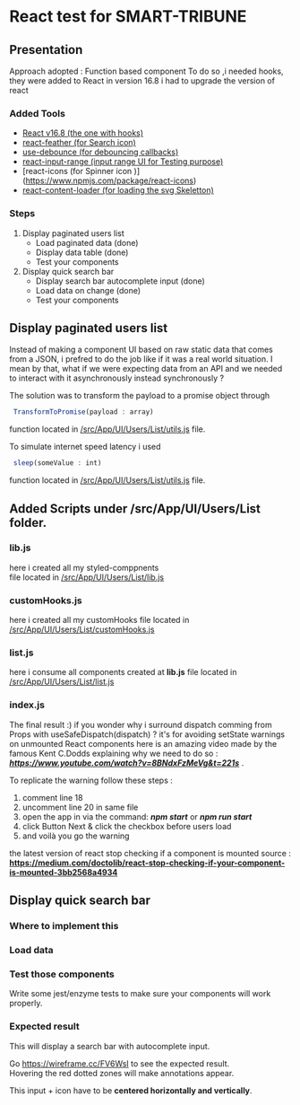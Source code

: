 # React test for SMART-TRIBUNE

## Presentation

Approach adopted : Function based component 
To do so ,i needed hooks, they were added to React in version 16.8 i had to upgrade the version of react
### Added Tools 

- [React v16.8 (the one with hooks)](https://www.npmjs.com/package/react/v/16.8.0)
- [react-feather (for Search icon)](https://feathericons.com/)
- [use-debounce (for debouncing callbacks)](https://www.npmjs.com/package/use-debounce)
- [react-input-range (input range UI for Testing purpose)](https://www.npmjs.com/package/react-input-range)
- [react-icons (for Spinner icon )] (https://www.npmjs.com/package/react-icons)
- [react-content-loader (for loading the svg Skeletton)](https://github.com/danilowoz/react-content-loader)

### Steps

1. Display paginated users list 
    - Load paginated data  (done)
    - Display data table   (done)
    - Test your components  
2. Display quick search bar
    - Display search bar autocomplete input (done)
    - Load data on change (done)
    - Test your components 




## Display paginated users list
Instead of making a component UI based on raw static data that comes from a JSON, i prefred to do the job like if it was a real world situation.
I mean by that, what if we were expecting data from an API and we needed to interact with it asynchronously instead synchronously ? 

The solution was to transform the payload to a promise object through 
```js 
 TransformToPromise(payload : array)
``` 
function located in  [/src/App/UI/Users/List/utils.js](./src/App/UI/Users/List/utils.js) file.

To simulate internet speed latency i used
```js 
 sleep(someValue : int)
``` 
function located in  [/src/App/UI/Users/List/utils.js](./src/App/UI/Users/List/utils.js) file.
## Added Scripts under /src/App/UI/Users/List folder.
### lib.js
here i created all my styled-comppnents  
file located in [/src/App/UI/Users/List/lib.js](./src/App/UI/Users/List/lib.js)

### customHooks.js 
here i created all my customHooks 
file  located in [/src/App/UI/Users/List/customHooks.js](./src/App/UI/Users/List/customHooks.js)

### list.js 
here i consume all components created at **lib.js** 
file located in [/src/App/UI/Users/List/list.js](./src/App/UI/Users/List/list.js)

### index.js 
The final result :)
if you wonder why i surround dispatch comming from Props with  useSafeDispatch(dispatch) ?
it's for avoiding setState warnings on unmounted React components here is an amazing video made by the famous Kent C.Dodds
explaining why we need to do so : ***https://www.youtube.com/watch?v=8BNdxFzMeVg&t=221s*** .

To replicate the warning follow these steps : 
1. comment line 18 
2. uncomment line 20 in same file
3. open the app in via the command: ***npm start*** or ***npm run start***
4. click Button Next & click the checkbox before users load 
5. and voilà you go the warning

the latest version of react stop checking if a component is mounted source : **https://medium.com/doctolib/react-stop-checking-if-your-component-is-mounted-3bb2568a4934**



## Display quick search bar
### Where to implement this


### Load data

### Test those components
Write some jest/enzyme tests to make sure your components will work properly.

### Expected result
This will display a search bar with autocomplete input.

Go https://wireframe.cc/FV6WsI to see the expected result.  
Hovering the red dotted zones will make annotations appear.

This input + icon have to be **centered horizontally and vertically**.

